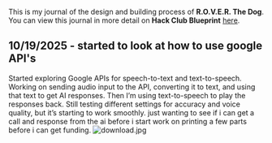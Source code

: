 <!--
  ===================    !!READ THIS NOTICE!!   ====================
  DO NOT edit this file manually. Your changes WILL BE OVERWRITTEN!
  This journal is auto generated and updated by Hack Club Blueprint.
  To edit this file, please edit your journal entries on Blueprint.
  ==================================================================
-->

This is my journal of the design and building process of **R.O.V.E.R. The Dog**.  
You can view this journal in more detail on **Hack Club Blueprint** [here](https://blueprint.hackclub.com/projects/701).


## 10/19/2025 - started to look at how to use google API's  

Started exploring Google APIs for speech-to-text and text-to-speech. Working on sending audio input to the API, converting it to text, and using that text to get AI responses. Then I’m using text-to-speech to play the responses back. Still testing different settings for accuracy and voice quality, but it’s starting to work smoothly. just wanting to see if i can get a call and response from the ai before i start work on printing a few parts before i can get funding. ![download.jpg](https://blueprint.hackclub.com/user-attachments/blobs/proxy/eyJfcmFpbHMiOnsiZGF0YSI6MzY3NywicHVyIjoiYmxvYl9pZCJ9fQ==--5f2dfdf96d0b7c677d1aa04382fc03775e2d98f8/download.jpg)
  

